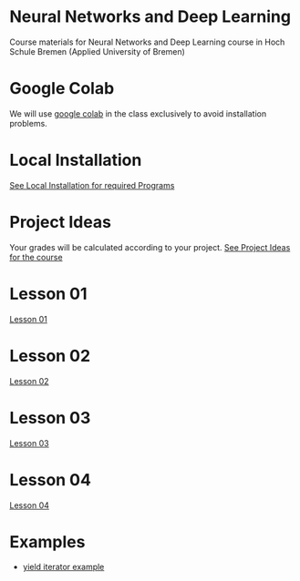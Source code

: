 # Neural Networks and Deep Learning
Course materials for Neural Networks and Deep Learning course in Hoch Schule Bremen (Applied University of Bremen)

# Google Colab

We will use [google colab](google-colab.md) in the class exclusively to avoid installation problems.

# Local Installation

[See Local Installation for required Programs](local-installation.md)

# Project Ideas

Your grades will be calculated according to your project.
[See Project Ideas for the course](Projects.md)


# Lesson 01

[Lesson 01](Lesson01.md)

# Lesson 02

[Lesson 02](Lesson02.md)

# Lesson 03

[Lesson 03](Lesson03.md)

# Lesson 04

[Lesson 04](Lesson04.md)

# Examples

- [yield iterator example](notebooks/yield_example1.ipynb)




